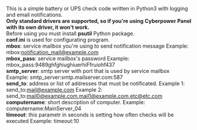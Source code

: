 This is a simple battery or UPS check code written in Python3 with logging and email notifications.
<br>
<b>Only standard drivers are supported, so if you're using Cyberpower Panel with its own driver, it won't work.</b>
<br>
Before using you must install <b>psutil</b> Python package.
<br>
<b>conf.ini</b> is used for configurating program.
<br>
<b>mbox</b>: service mailbox you're using to send notification message
Example:
mbox:notification_mail@example.com
<br>
<b>mbox_pass</b>: service mailbox's password
Example:
mbox_pass:9489ghfghiughiuerhiFfruiohf437
<br>
<b>smtp_server</b>: smtp server with port that is used by service mailbox
Example:
smtp_server:smtp.mailserver.com:587
<br>
<b>send_to</b>: address or list of addresses that must be notificated. 
Example 1:
send_to:mail@example.com
Example 2:
send_to:mail0@example.com,mail1@example.com,etc@etc.com
<br>
<b>computername</b>: short description of computer.
Example:
computername:MainServer_04
<br>
<b>timeout</b>: this parametr in seconds is setting how often checks will be executed
Example:
timeout:10
